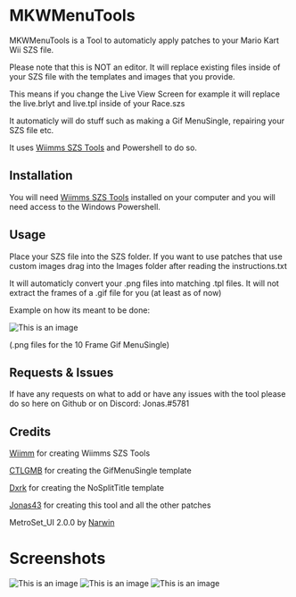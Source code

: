 # MKWMenuTools

MKWMenuTools is a Tool to automaticly apply patches to your Mario Kart Wii SZS file.

Please note that this is NOT an editor. It will replace existing files inside of your SZS file with the templates and images that you provide.

This means if you change the Live View Screen for example it will replace the live.brlyt and live.tpl inside of your Race.szs

It automaticly will do stuff such as making a Gif MenuSingle, repairing your SZS file etc.

It uses [Wiimms SZS Tools](https://szs.wiimm.de/) and Powershell to do so.

## Installation

You will need [Wiimms SZS Tools](https://szs.wiimm.de/) installed on your computer and you will need access to the Windows Powershell.

## Usage

Place your SZS file into the SZS folder. If you want to use patches that use custom images drag into the Images folder after reading the instructions.txt

It will automaticly convert your .png files into matching .tpl files. It will not extract the frames of a .gif file for you (at least as of now)

Example on how its meant to be done: 

![This is an image](https://cdn.discordapp.com/attachments/474651886855913484/952281874473050152/unknown.png)

(.png files for the 10 Frame Gif MenuSingle)


## Requests & Issues

If have any requests on what to add  or have any issues with the tool please do so here on Github or on Discord: Jonas.#5781

## Credits
[Wiimm](https://www.youtube.com/user/Wiimm1) for creating Wiimms SZS Tools

[CTLGMB](https://www.youtube.com/channel/UCcpv0fOtqZQ8yFQTb9IHmJw) for creating the GifMenuSingle template

[Dxrk](https://www.youtube.com/c/Dxrkbrownhash) for creating the NoSplitTitle template

[Jonas43](https://www.youtube.com/channel/UC81wrBeJzkfAvePnRY74lTw) for creating this tool and all the other patches

MetroSet_UI 2.0.0 by [Narwin](https://github.com/N-a-r-w-i-n)


# Screenshots

![This is an image](https://cdn.discordapp.com/attachments/474651886855913484/952278452336214107/unknown.png)
![This is an image](https://cdn.discordapp.com/attachments/474651886855913484/952278508456013864/unknown.png)
![This is an image](https://cdn.discordapp.com/attachments/474651886855913484/952278561161625660/unknown.png)



